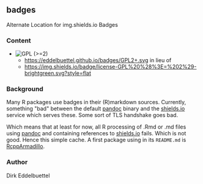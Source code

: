 ## badges

Alternate Location for img.shields.io Badges

### Content
- ![GPL (>=2)](https://eddelbuettel.github.io/badges/GPL2+.svg)  
    - https://eddelbuettel.github.io/badges/GPL2+.svg in lieu of 
    - https://img.shields.io/badge/license-GPL%20%28%3E=%202%29-brightgreen.svg?style=flat
    
### Background

Many R packages use badges in their (R)markdown sources.  Currently, something "bad" between the default
[pandoc](http://pandoc.org/) binary and the [shields.io](https://shields.io) service which serves these. 
Some sort of TLS handshake goes bad. 

Which means that at least for now, all R processing of .Rmd or .md files using [pandoc](http://pandoc.org/) and containing 
references to [shields.io](https://shields.io) fails.  Which is not good.  Hence this simple cache.  A first package using
in its `README.md` is [RcppArmadillo](https://github.com/RcppCore/RcppArmadillo). 

### Author

Dirk Eddelbuettel 
